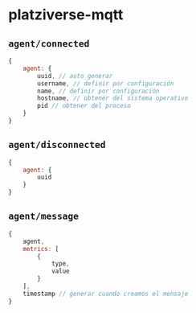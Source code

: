 # platziverse-mqtt

## `agent/connected`

``` js
{
    agent: {
        uuid, // auto generar
        username, // definir por configuración
        name, // definir por configuración
        hostname, // obtener del sistema operativo
        pid // obtener del proceso
    }
}
```

## `agent/disconnected`

``` js
{
    agent: {
        uuid
    }
}
```

## `agent/message`

``` js
{
    agent,
    metrics: [
        {
            type,
            value
        }
    ],
    timestamp // generar cuando creamos el mensaje
}
```